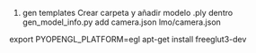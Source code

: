 1. gen templates
Crear carpeta y añadir modelo .ply dentro
gen_model_info.py
add camera.json lmo/camera.json

export PYOPENGL_PLATFORM=egl
apt-get install freeglut3-dev